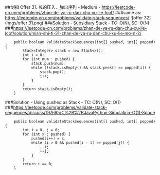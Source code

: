 ##剑指 Offer 31. 栈的压入、弹出序列 - Medium - https://leetcode-cn.com/problems/zhan-de-ya-ru-dan-chu-xu-lie-lcof/
###same as: https://leetcode-cn.com/problems/validate-stack-sequences/
![offer 32](imgs/offer 31.png)
###Solution - Subsidiary Stack - TC: O(N), SC: O(N)
###https://leetcode-cn.com/problems/zhan-de-ya-ru-dan-chu-xu-lie-lcof/solution/mian-shi-ti-31-zhan-de-ya-ru-dan-chu-xu-lie-mo-n-2/
```
    public boolean validateStackSequences(int[] pushed, int[] popped) {
        Stack<Integer> stack = new Stack<>();
        int i = 0;
        for (int num : pushed) {
            stack.push(num);
            while (!stack.isEmpty() && stack.peek() == popped[i]) {
                stack.pop();
                i++;
            }
        }
        return stack.isEmpty();
    }
```
###Solution - Using pushed as Stack - TC: O(N), SC: O(1)
###https://leetcode.com/problems/validate-stack-sequences/discuss/197685/C%2B%2BJavaPython-Simulation-O(1)-Space
```
    public boolean validateStackSequences(int[] pushed, int[] popped) {
        int i = 0, j = 0;
        for (int x : pushed) {
            pushed[i++] = x;
            while (i > 0 && pushed[i - 1] == popped[j]) {
                --i;
                ++j;
            }
        }
        return i == 0;
    }
```